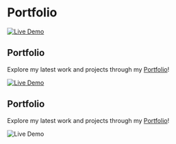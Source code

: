 # Portfolio

[![Live Demo](https://img.shields.io/badge/Live_Demo-Click_Here-brightgreen)](https://harshsfd.github.io/Portfolio/)

## Portfolio

Explore my latest work and projects through my [Portfolio](https://harshsfd.github.io/Portfolio/)! 

[![Live Demo](https://img.shields.io/badge/Live_Demo-Visit_Now-brightgreen)](https://harshsfd.github.io/Portfolio/)

## Portfolio

Explore my latest work and projects through my [Portfolio](https://harshsfd.github.io/Portfolio/)!

![Live Demo](https://your-image-hosting-service.com/animated-badge.gif)
